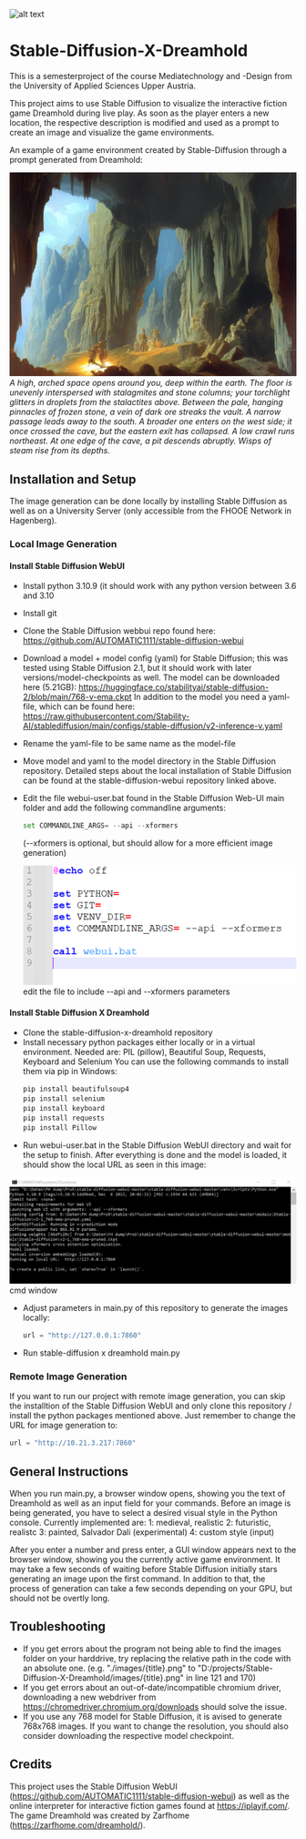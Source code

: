 ![alt text](https://github.com/Stefan356/Dreamhold-X-Stable-Diffusion/blob/main/sxd_logo.png "Logo Title Text 1")

# Stable-Diffusion-X-Dreamhold
This is a semesterproject of the course Mediatechnology and -Design from the University of Applied Sciences Upper Austria.

This project aims to use Stable Diffusion to visualize the interactive fiction game Dreamhold during live play.
As soon as the player enters a new location, the respective description is modified and used as a prompt to create an image and visualize the game environments.

An example of a game environment created by Stable-Diffusion through a prompt generated from Dreamhold:

![alt text](https://github.com/Stefan356/Stable-Diffusion-X-Dreamhold/blob/main/vaulting_cavern.png "Image generated from Dreamhold prompt")
*A high, arched space opens around you, deep within the earth. The floor is unevenly
interspersed with stalagmites and stone columns; your torchlight glitters in droplets from the
stalactites above. Between the pale, hanging pinnacles of frozen stone, a vein of dark ore
streaks the vault.
A narrow passage leads away to the south. A broader one enters on the west side; it once
crossed the cave, but the eastern exit has collapsed. A low crawl runs northeast. At one edge of
the cave, a pit descends abruptly. Wisps of steam rise from its depths.*

## Installation and Setup

The image generation can be done locally by installing Stable Diffusion as well as on a University Server (only accessible from the FHOOE Network in Hagenberg).

### Local Image Generation

#### Install Stable Diffusion WebUI
- Install python 3.10.9 (it should work with any python version between 3.6 and 3.10
- Install git 
- Clone the Stable Diffusion webbui repo found here: https://github.com/AUTOMATIC1111/stable-diffusion-webui
- Download a model + model config (yaml) for Stable Diffusion; this was tested using Stable Diffusion 2.1, but it should work with later versions/model-checkpoints as well.
  The model can be downloaded here (5.21GB): https://huggingface.co/stabilityai/stable-diffusion-2/blob/main/768-v-ema.ckpt
  In addition to the model you need a yaml-file, which can be found here: https://raw.githubusercontent.com/Stability-AI/stablediffusion/main/configs/stable-diffusion/v2-inference-v.yaml
- Rename the yaml-file to be same name as the model-file
- Move model and yaml to the model directory in the Stable Diffusion repository. Detailed steps about the local installation of Stable Diffusion can be found at the stable-diffusion-webui repository linked above.
- Edit the file webui-user.bat found in the Stable Diffusion Web-UI main folder and add the following commandline arguments: 
  ```python
  set COMMANDLINE_ARGS= --api --xformers
  ```
  (--xformers is optional, but should allow for a more efficient image generation)
  
  ![alt text](https://github.com/Stefan356/Stable-Diffusion-X-Dreamhold/blob/main/webui-user.PNG "webui-user.bat")
edit the file to include --api and --xformers parameters

#### Install Stable Diffusion X Dreamhold
- Clone the stable-diffusion-x-dreamhold repository
- Install necessary python packages either locally or in a virtual environment. Needed are: PIL (pillow), Beautiful Soup, Requests, Keyboard and Selenium
  You can use the following commands to install them via pip in Windows: 
  ```python
  pip install beautifulsoup4
  pip install selenium
  pip install keyboard
  pip install requests
  pip install Pillow
  ```
- Run webui-user.bat in the Stable Diffusion WebUI directory and wait for the setup to finish. After everything is done and the model is loaded, it should show the local URL as seen in this image:

![alt text](https://github.com/Stefan356/Stable-Diffusion-X-Dreamhold/blob/main/cmd.PNG "cmd window")
cmd window

- Adjust parameters in main.py of this repository to generate the images locally:
  ```python
  url = "http://127.0.0.1:7860"
  ```
- Run stable-diffusion x dreamhold main.py

### Remote Image Generation

If you want to run our project with remote image generation, you can skip the installtion of the Stable Diffusion WebUI and only clone this repository / install the python packages mentioned above.
Just remember to change the URL for image generation to:
  ```python
  url = "http://10.21.3.217:7860"
  ```

## General Instructions

When you run main.py, a browser window opens, showing you the text of Dreamhold as well as an input field for your commands. Before an image is being generated, you have to select a desired visual style in the Python console. Currently implemented are:
1: medieval, realistic 
2: futuristic, realistc
3: painted, Salvador Dali (experimental)
4: custom style (input)

After you enter a number and press enter, a GUI window appears next to the browser window, showing you the currently active game environment. It may take a few seconds of waiting before Stable Diffusion initially stars generating an image upon the first command. In addition to that, the process of generation can take a few seconds depending on your GPU, but should not be overtly long.


## Troubleshooting

- If you get errors about the program not being able to find the images folder on your harddrive, try replacing the relative path in the code with an absolute one. (e.g. "./images/{title}.png" to "D:/projects/Stable-Diffusion-X-Dreamhold/images/{title}.png" in line 121 and 170)
- If you get errors about an out-of-date/incompatible chromium driver, downloading a new webdriver from https://chromedriver.chromium.org/downloads should solve the issue.
- If you use any 768 model for Stable Diffusion, it is avised to generate 768x768 images. If you want to change the resolution, you should also consider downloading the respective model checkpoint. 

## Credits

This project uses the Stable Diffusion WebUI (https://github.com/AUTOMATIC1111/stable-diffusion-webui) as well as the online interpreter for interactive fiction games found at https://iplayif.com/. The game Dreamhold was created by Zarfhome (https://zarfhome.com/dreamhold/). 



